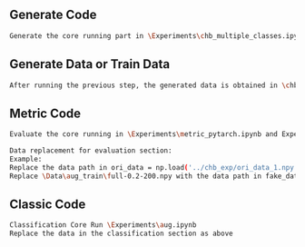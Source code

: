 ## Generate Code

~~~bash
Generate the core running part in \Experiments\chb_multiple_classes.ipynb or demo.py
~~~

## Generate Data or Train Data

~~~bash
After running the previous step, the generated data is obtained in \chb_exp, and the test data and training data are obtained in \chb_exp\sample
~~~

## Metric Code

~~~bash
Evaluate the core running in \Experiments\metric_pytarch.ipynb and Experiments\metric_sensorflow.ipynb

Data replacement for evaluation section:
Example:
Replace the data path in ori_data = np.load('../chb_exp/ori_data_1.npy') with \Data\aug_train\full-0.2-200-raw.npy
Replace \Data\aug_train\full-0.2-200.npy with the data path in fake_data = np.load('../chb_exp/ddpm_fake_1_eeg.npy')
~~~

## Classic Code

~~~bash
Classification Core Run \Experiments\aug.ipynb
Replace the data in the classification section as above
~~~
